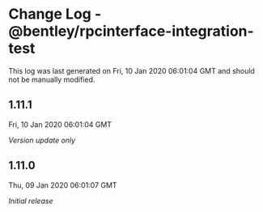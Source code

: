 # Change Log - @bentley/rpcinterface-integration-test

This log was last generated on Fri, 10 Jan 2020 06:01:04 GMT and should not be manually modified.

## 1.11.1
Fri, 10 Jan 2020 06:01:04 GMT

*Version update only*

## 1.11.0
Thu, 09 Jan 2020 06:01:07 GMT

*Initial release*

